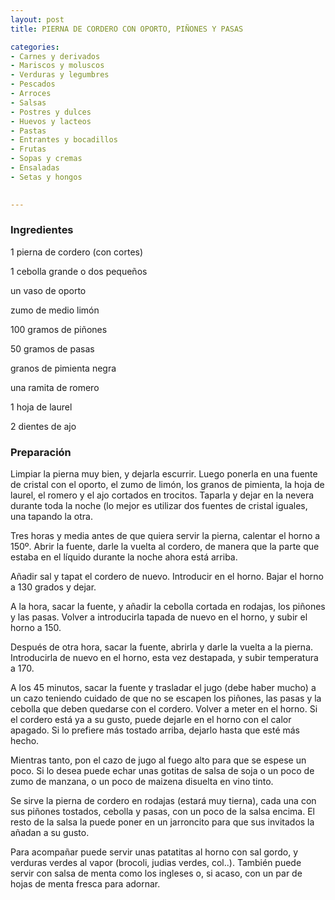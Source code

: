 ```yaml
---
layout: post
title: PIERNA DE CORDERO CON OPORTO, PIÑONES Y PASAS

categories:
- Carnes y derivados
- Mariscos y moluscos
- Verduras y legumbres
- Pescados
- Arroces
- Salsas
- Postres y dulces
- Huevos y lacteos
- Pastas
- Entrantes y bocadillos
- Frutas
- Sopas y cremas
- Ensaladas
- Setas y hongos
 

---
```

<h3>Ingredientes</h3>

1 pierna de cordero (con cortes)

1 cebolla grande o dos pequeños

un vaso de oporto

zumo de medio limón

100 gramos de piñones

50 gramos de pasas

granos de pimienta negra

una ramita de romero

1 hoja de laurel

2 dientes de ajo

<h3>Preparación</h3>

Limpiar la pierna muy bien, y dejarla escurrir. Luego ponerla en una fuente de cristal con el oporto, el zumo de limón, los granos de pimienta, la hoja de laurel, el romero y el ajo cortados en trocitos. Taparla y dejar en la nevera durante toda la noche (lo mejor es utilizar dos fuentes de cristal iguales, una tapando la otra.

Tres horas y media antes de que quiera servir la pierna, calentar el horno a 150&ordm;. Abrir la fuente, darle la vuelta al cordero, de manera que la parte que estaba en el líquido durante la noche ahora está arriba.

Añadir sal y tapat el cordero de nuevo. Introducir en el horno. Bajar el horno a 130 grados y dejar.

A la hora, sacar la fuente, y añadir la cebolla cortada en rodajas, los piñones y las pasas. Volver a introducirla tapada de nuevo en el horno, y subir el horno a 150.

Después de otra hora, sacar la fuente, abrirla y darle la vuelta a la pierna. Introducirla de nuevo en el horno, esta vez destapada, y subir temperatura a 170.

A los 45 minutos, sacar la fuente y trasladar el jugo (debe haber mucho) a un cazo teniendo cuidado de que no se escapen los piñones, las pasas y la cebolla que deben quedarse con el cordero. Volver a meter en el horno. Si el cordero está ya a su gusto, puede dejarle en el horno con el calor apagado. Si lo prefiere más tostado arriba, dejarlo hasta que esté más hecho.

Mientras tanto, pon el cazo de jugo al fuego alto para que se espese un poco. Si lo desea puede echar unas gotitas de salsa de soja o un poco de zumo de manzana, o un poco de maizena disuelta en vino tinto.

Se sirve la pierna de cordero en rodajas (estará muy tierna), cada una con sus piñones tostados, cebolla y pasas, con un poco de la salsa encima. El resto de la salsa la puede poner en un jarroncito para que sus invitados la añadan a su gusto.

Para acompañar puede servir unas patatitas al horno con sal gordo, y verduras verdes al vapor (brocoli, judias verdes, col..). También puede servir con salsa de menta como los ingleses o, si acaso, con un par de hojas de menta fresca para adornar.

